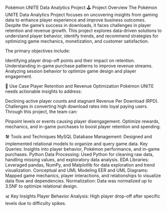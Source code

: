 Pokémon UNITE Data Analytics Project
🕹️ Project Overview
The Pokémon UNITE Data Analytics Project focuses on uncovering insights from gaming data to enhance player experience and improve business outcomes. Despite the game’s success in downloads, it faces challenges in player retention and revenue growth. This project explores data-driven solutions to understand player behavior, identify trends, and recommend strategies for optimizing game mechanics, monetization, and customer satisfaction.

The primary objectives include:

Identifying player drop-off points and their impact on retention.
Understanding in-game purchase patterns to improve revenue streams.
Analyzing session behavior to optimize game design and player engagement.

🚀 Use Case
Player Retention and Revenue Optimization
Pokémon UNITE needs actionable insights to address:

Declining active player counts and stagnant Revenue Per Download (RPD).
Challenges in converting high download rates into loyal paying users.
Through this project, the team can:

Pinpoint levels or events causing player disengagement.
Optimize rewards, mechanics, and in-game purchases to boost player retention and spending.

🛠️ Tools and Techniques
MySQL
Database Management: Designed and implemented relational models to organize and query game data.
Key Queries: Insights into player behavior, Pokémon performance, and in-game purchases.
Python
Data Processing: Used Python for cleaning raw data, handling missing values, and exploratory data analysis.
EDA Libraries: Leveraged pandas, NumPy, and Matplotlib for data exploration and trend visualization.
Conceptual and UML Modeling
EER and UML Diagrams: Mapped game mechanics, player interactions, and relationships to visualize data flow and dependencies.
Normalization: Data was normalized up to 3.5NF to optimize relational design.

📊 Key Insights
Player Behavior Analysis:
High player drop-off after specific levels due to difficulty spikes.
